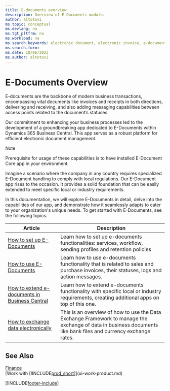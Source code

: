 ```yaml
---
title: E-documents overview
description: Overview of E-Documents module.
author: altotovi
ms.topic: conceptual
ms.devlang: na
ms.tgt_pltfrm: na
ms.workload: na
ms.search.keywords: electronic document, electronic invoice, e-document, e-invoice
ms.search.form: 
ms.date: 10/06/2023
ms.author: altotovi
---
```


# E-Documents Overview

E-documents are the backbone of modern business transactions, encompassing vital documents like invoices and receipts in both directions, delivering and receiving, and also adding messaging capabilities between access points related to the document’s statuses.  

Our commitment to enhancing your business processes led to the development of a groundbreaking app dedicated to E-Documents within Dynamics 365 Business Central. This app serves as a robust platform for efficient electronic document management.   

> [!NOTE]
> Prerequisite for usage of these capabilities is to have installed E-Document Core app in your environment.  

Imagine a scenario where the company in any country requires specialized E-Document handling to comply with local regulations. Our E-Document app rises to the occasion. It provides a solid foundation that can be easily extended to meet specific local or industry requirements.  

In this documentation, we will explore E-Documents in detail, delve into the capabilities of our app, and demonstrate how it seamlessly adapts to cater to your organization's unique needs. To get started with E-Documents, see the following topics.  

| Article | Description | 
|---------------------|----------------------------------------------------|
| [How to set up E-Documents](finance-how-setup-edocuments.md) | Learn how to set up e-documents functionalities: services, workflow, sending profiles and retention policies|  
| [How to use E-Documents](finance-how-use-edocuments.md) | Learn how to use e-documents functionality that is related to sales and purchase invoices, their statuses, logs and action messages. |   
| [How to extend e-documents in Business Central](/dynamics365/business-central/dev-itpro/developer/devenv-extend-edocuments) | Learn how to extend e-documents functionality with specific local or industry requirements, creating additional apps on top of this one. |  
| [How to exchange data electronically](across-data-exchange.md) | This is an overview of how to use the Data Exchange Framework to manage the exchange of data in business documents like bank files and currency exchange rates. | 


## See Also  
[Finance](finance.md)  
[Work with [!INCLUDE[prod_short](includes/prod_short.md)]](ui-work-product.md)


[!INCLUDE[footer-include](includes/footer-banner.md)]

